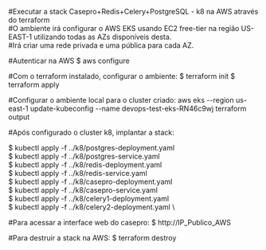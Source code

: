 #Executar a stack Casepro+Redis+Celery+PostgreSQL - k8 na AWS através do terraform \
#O ambiente irá configurar o AWS EKS usando EC2 free-tier na região US-EAST-1 utilizando todas as AZs disponíveis desta. \
#Irá criar uma rede privada e uma pública para cada AZ.

#Autenticar na AWS
$ aws configure

#Com o terraform instalado, configurar o ambiente:
$ terraform init
$ terraform apply 

#Configurar o ambiente local para o cluster criado:
aws eks --region us-east-1 update-kubeconfig --name devops-test-eks-RN46c9wj
terraform output

#Após configurado o cluster k8, implantar a stack:

$ kubectl apply -f ../k8/postgres-deployment.yaml \
$ kubectl apply -f ../k8/postgres-service.yaml \
$ kubectl apply -f ../k8/redis-deployment.yaml \
$ kubectl apply -f ../k8/redis-service.yaml \
$ kubectl apply -f ../k8/casepro-deployment.yaml \
$ kubectl apply -f ../k8/casepro-service.yaml \
$ kubectl apply -f ../k8/celery1-deployment.yaml \
$ kubectl apply -f ../k8/celery2-deployment.yaml \

#Para acessar a interface web do casepro:
$ http://IP_Publico_AWS

#Para destruir a stack na AWS:
$ terraform destroy
